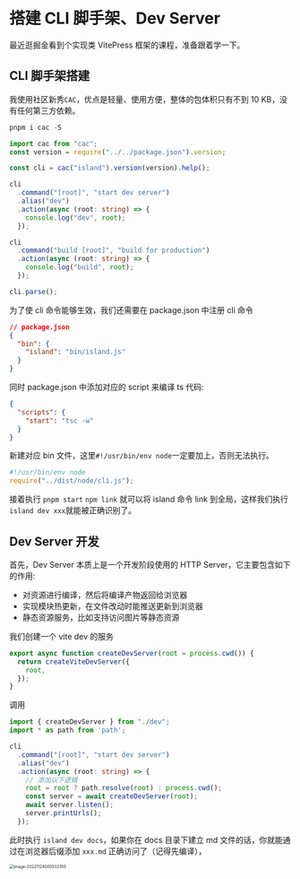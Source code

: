 

# 搭建 CLI 脚手架、Dev Server 

最近逛掘金看到个实现类 VitePress 框架的课程，准备跟着学一下。

## CLI 脚手架搭建

我使用社区新秀`CAC`，优点是轻量、使用方便，整体的包体积只有不到 10 KB，没有任何第三方依赖。

```typescript
pnpm i cac -S
```

```typescript
import cac from "cac";
const version = require("../../package.json").version;

const cli = cac("island").version(version).help();

cli
  .command("[root]", "start dev server")
  .alias("dev")
  .action(async (root: string) => {
    console.log("dev", root);
  });

cli
  .command("build [root]", "build for production")
  .action(async (root: string) => {
    console.log("build", root);
  });

cli.parse();

```

为了使 cli 命令能够生效，我们还需要在 package.json 中注册 cli 命令

```json
// package.json
{
  "bin": {
    "island": "bin/island.js"
  }
}
```

同时 package.json 中添加对应的 script 来编译 ts 代码:

```JSON
{
  "scripts": {
    "start": "tsc -w"
  }
}
```

新建对应 bin 文件，这里`#!/usr/bin/env node`一定要加上，否则无法执行。

```javascript
#!/usr/bin/env node
require("../dist/node/cli.js");
```



接着执行 `pnpm start` `npm link` 就可以将 island 命令 link 到全局，这样我们执行 `island dev xxx`就能被正确识别了。

## Dev Server 开发

首先，Dev Server 本质上是一个开发阶段使用的 HTTP Server，它主要包含如下的作用:

- 对资源进行编译，然后将编译产物返回给浏览器
- 实现模块热更新，在文件改动时能推送更新到浏览器
- 静态资源服务，比如支持访问图片等静态资源

我们创建一个 vite dev 的服务

```typescript
export async function createDevServer(root = process.cwd()) {
  return createViteDevServer({
    root,
  });
}
```

调用

```typescript
import { createDevServer } from "./dev"; 
import * as path from 'path';

cli
  .command("[root]", "start dev server")
  .alias("dev")
  .action(async (root: string) => {
    // 添加以下逻辑
    root = root ? path.resolve(root) : process.cwd();
    const server = await createDevServer(root);
    await server.listen();
    server.printUrls();
  });
```

此时执行 `island dev docs`，如果你在 docs 目录下建立 md 文件的话，你就能通过在浏览器后缀添加 `xxx.md` 正确访问了（记得先编译），

<img src="https://cdn.jsdelivr.net/gh/suemor233/static@main/img/image-20221124000532355.png" alt="image-20221124000532355" style="zoom:50%;" />
